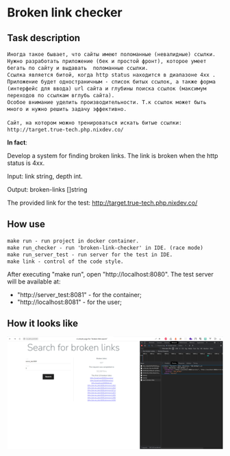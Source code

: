 # Broken link checker

## Task description

    Иногда такое бывает, что сайты имеют поломанные (невалидные) ссылки.
    Нужно разработать приложение (бек и простой фронт), которое умеет  бегать по сайту и выдавать  поломанные ссылки.
    Ссылка является битой, когда http status находится в диапазоне 4xx .  Приложение будет одностраничным - список битых ссылок, а также форма (интерфейс для ввода) url сайта и глубины поиска ссылок (максимум переходов по ссылкам вглубь сайта).
    Особое внимание уделить производительности. Т.к ссылок может быть много и нужно решить задачу эффективно.
    
    Сайт, на котором можно тренироваться искать битые ссылки: http://target.true-tech.php.nixdev.co/

**In fact**:

Develop a system for finding broken links. The link is broken when the http status is 4xx.
    
Input: link string, depth int. 
    
Output: broken-links []string

The provided link for the test: 
http://target.true-tech.php.nixdev.co/


## How use

    make run - run project in docker container. 
    make run_checker - run 'broken-link-checker' in IDE. (race mode)
    make run_server_test - run server for the test in IDE. 
    make link - control of the code style. 

After executing "make run", open "http://localhost:8080".
The test server will be available at: 
 - "http://server_test:8081" - for the container;
 - "http://localhost:8081" - for the user;

## How it looks like

<img src="./images/make-run.png">
